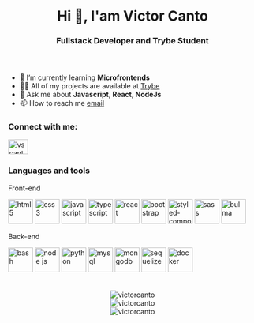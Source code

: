 <!DOCTYPE html>
<html lang="pt-BR">
  <head>
    <meta charset="UTF-8" />
    <meta http-equiv="X-UA-Compatible" content="IE=edge" />
    <meta name="viewport" content="width=device-width, initial-scale=1.0" />
    <link rel="preconnect" href="https://fonts.googleapis.com" />
    <link rel="preconnect" href="https://fonts.gstatic.com" crossorigin />
    <link
      href="https://fonts.googleapis.com/css2?family=Bigelow+Rules&family=Montserrat:wght@300;400;600&display=swap"
      rel="stylesheet"
    />
    <link rel="stylesheet" href="./assets/css/readme.styles.css">
  </head>
  <body>
    <header>
      <h1 align="center" id="title">Hi 👋, I'am Victor Canto</h1>
      <h3 align="center" id="sub-title">Fullstack Developer and Trybe Student</h3>
    </header>
    <main>
      <section id="intro">
        <ul class="flex fd-col">
          <li>🌱 I’m currently learning <strong>Microfrontends</strong></li>
          <li>
            👨‍💻 All of my projects are available at
            <a
              href="https://github.com/victorcanto/trybe-projects"
              target="_blank"
              >Trybe</a
            >
          </li>
          <li>💬 Ask me about <strong>Javascript, React, NodeJs</strong></li>
          <li>
            📫 How to reach me
            <a href="mailto:iamvictorcanto@gmail.com" target="_blank">email</a>
          </li>
        </ul>
        <div id="linkedin">
          <h3>Connect with me:</h3>
          <a href="https://linkedin.com/in/vscanto" target="blank"
            ><img
              align="center"
              src="https://raw.githubusercontent.com/rahuldkjain/github-profile-readme-generator/master/src/images/icons/Social/linked-in-alt.svg"
              alt="vscanto"
              height="30"
              width="40"
          /></a>
        </div>
      </section>
      <section id="techs-and-tools" class="flex fd-col">
        <h3>Languages and tools</h3>
        <div id="frontend">
          <p>Front-end</p>
          <img
            src="https://cdn.jsdelivr.net/gh/devicons/devicon/icons/html5/html5-original.svg"
            alt="html5" width="50px"
          />
          <img
            src="https://cdn.jsdelivr.net/gh/devicons/devicon/icons/css3/css3-original.svg"
            alt="css3" width="50px"
          />
          <img
            src="https://cdn.jsdelivr.net/gh/devicons/devicon/icons/javascript/javascript-original.svg"
            alt="javascript" width="50px"
          />
          <img
            src="https://cdn.jsdelivr.net/gh/devicons/devicon/icons/typescript/typescript-original.svg"
            alt="typescript" width="50px"
          />
          <img
            src="https://cdn.jsdelivr.net/gh/devicons/devicon/icons/react/react-original.svg" width="50px"
            alt="react"
          />
          <img
            src="https://cdn.jsdelivr.net/gh/devicons/devicon/icons/bootstrap/bootstrap-plain.svg"
            alt="bootstrap" width="50px"
          />
          <img
            alt="styled-components"
            src="https://raw.githubusercontent.com/styled-components/brand/master/styled-components.png"
            alt="styled-components" width="50px"
          />
          <img
            src="https://cdn.jsdelivr.net/gh/devicons/devicon/icons/sass/sass-original.svg" width="50px"
            alt="sass"
          />
          <img
            src="https://cdn.jsdelivr.net/gh/devicons/devicon/icons/bulma/bulma-plain.svg" width="50px"
            alt="bulma"
          />
        </div>
        <div id="backend">
          <p>Back-end</p>
          <img
            src="https://cdn.jsdelivr.net/gh/devicons/devicon/icons/bash/bash-original.svg" width="50px"
            alt="bash"
          />
          <img
            src="https://cdn.jsdelivr.net/gh/devicons/devicon/icons/nodejs/nodejs-original.svg" width="50px"
            alt="node js"
          />
          <img
            src="https://cdn.jsdelivr.net/gh/devicons/devicon/icons/python/python-original.svg" width="50px"
            alt="python"
          />
          <img
            src="https://cdn.jsdelivr.net/gh/devicons/devicon/icons/mysql/mysql-original.svg" width="50px"
            alt="mysql"
          />
          <img
            src="https://cdn.jsdelivr.net/gh/devicons/devicon/icons/mongodb/mongodb-original.svg" width="50px"
            alt="mongodb"
          />
          <img
            src="https://cdn.jsdelivr.net/gh/devicons/devicon/icons/sequelize/sequelize-original.svg" width="50px"
            alt="sequelize"
          />
          <img
            src="https://cdn.jsdelivr.net/gh/devicons/devicon/icons/docker/docker-original.svg" width="50px"
            alt="docker"
          />
        </div>
      </section>
      <br><br>
      <section align="center" id="github-stats" class="flex">
        <div>
          <img
            src="https://github-readme-stats.vercel.app/api/top-langs?username=victorcanto&show_icons=true&locale=en&layout=compact"
            alt="victorcanto"
          />
        </div>
        <div>
          <img
            src="https://github-readme-stats.vercel.app/api?username=victorcanto&show_icons=true&locale=en"
            alt="victorcanto"
          />
        </div>
        <div>
          <img
            src="https://github-readme-streak-stats.herokuapp.com/?user=victorcanto"
            alt="victorcanto"
          />
        </div>
      </section>
    </main>
  </body>
</html>
